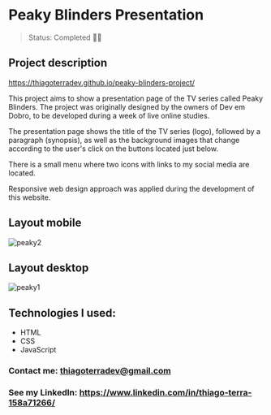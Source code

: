 # Peaky Blinders Presentation

> Status: Completed 🤘🏽

## Project description

https://thiagoterradev.github.io/peaky-blinders-project/

This project aims to show a presentation page of the TV series called Peaky Blinders. The project was originally designed by the owners of Dev em Dobro, to be developed during a week of live online studies.

The presentation page shows the title of the TV series (logo), followed by a paragraph (synopsis), as well as the background images that change according to the user's click on the buttons located just below.

There is a small menu where two icons with links to my social media are located. 

Responsive web design approach was applied during the development of this website.

## Layout mobile

![peaky2](https://user-images.githubusercontent.com/125769752/227316970-0bee6ef3-4539-4583-901f-faa2e9e0129b.png)

## Layout desktop

![peaky1](https://user-images.githubusercontent.com/125769752/227315991-bb367eb7-2af3-426b-81fd-9bf617075175.png)

## Technologies I used:

* HTML
* CSS
* JavaScript

### Contact me: thiagoterradev@gmail.com
### See my LinkedIn: https://www.linkedin.com/in/thiago-terra-158a71266/
